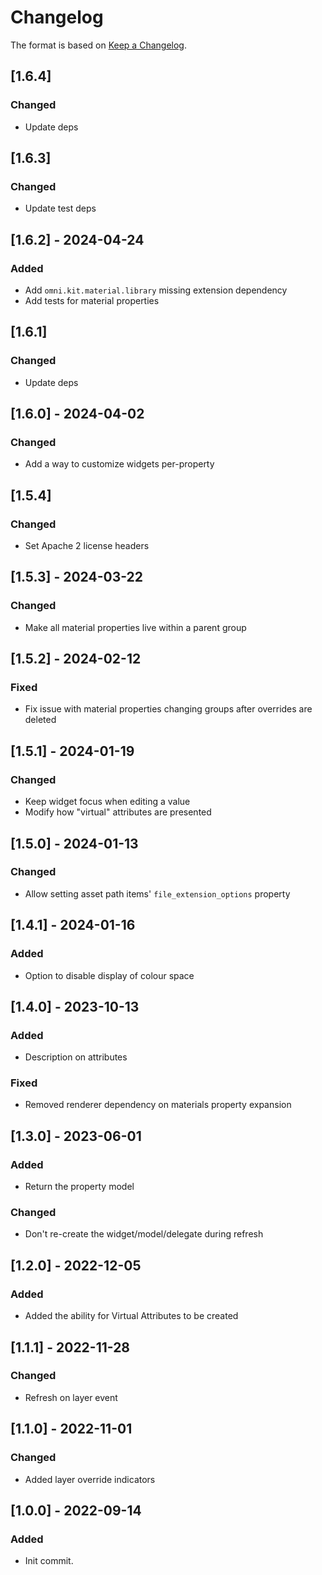 # Changelog

The format is based on [Keep a Changelog](https://keepachangelog.com/en/1.0.0/).

## [1.6.4]
### Changed
- Update deps

## [1.6.3]
### Changed
- Update test deps

## [1.6.2] - 2024-04-24
### Added
- Add `omni.kit.material.library` missing extension dependency
- Add tests for material properties

## [1.6.1]
### Changed
- Update deps

## [1.6.0] - 2024-04-02
### Changed
- Add a way to customize widgets per-property

## [1.5.4]
### Changed
- Set Apache 2 license headers

## [1.5.3] - 2024-03-22
### Changed
- Make all material properties live within a parent group

## [1.5.2] - 2024-02-12
### Fixed
- Fix issue with material properties changing groups after overrides are deleted

## [1.5.1] - 2024-01-19
### Changed
- Keep widget focus when editing a value
- Modify how "virtual" attributes are presented

## [1.5.0] - 2024-01-13
### Changed
- Allow setting asset path items' `file_extension_options` property

## [1.4.1] - 2024-01-16
### Added
- Option to disable display of colour space

## [1.4.0] - 2023-10-13
### Added
- Description on attributes

### Fixed
- Removed renderer dependency on materials property expansion

## [1.3.0] - 2023-06-01
### Added
- Return the property model

### Changed
- Don't re-create the widget/model/delegate during refresh

## [1.2.0] - 2022-12-05
### Added
- Added the ability for Virtual Attributes to be created

## [1.1.1] - 2022-11-28
### Changed
- Refresh on layer event

## [1.1.0] - 2022-11-01
### Changed
- Added layer override indicators

## [1.0.0] - 2022-09-14
### Added
- Init commit.
